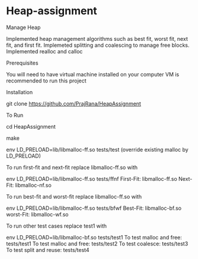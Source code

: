 # Heap-assignment

Manage Heap

Implemented heap management algorithms such as best fit, worst fit, next fit, and first fit.
Implemeted splitting and coalescing to manage free blocks.
Implemented realloc and calloc

Prerequisites

You will need to have virtual machine installed on your computer
VM is recommended to run this project

Installation

git clone https://github.com/PrajRana/HeapAssignment

To Run

cd HeapAssignment

make

env LD_PRELOAD=lib/libmalloc-ff.so tests/test (override existing malloc by LD_PRELOAD)

To run first-fit and next-fit replace libmalloc-ff.so with

env LD_PRELOAD=lib/libmalloc-ff.so tests/ffnf
First-Fit: libmalloc-ff.so
Next-Fit: libmalloc-nf.so

To run best-fit and worst-fit replace libmalloc-ff.so with

env LD_PRELOAD=lib/libmalloc-ff.so tests/bfwf
Best-Fit: libmalloc-bf.so
worst-Fit: libmalloc-wf.so

To run other test cases replace test1 with

env LD_PRELOAD=lib/libmalloc-bf.so tests/test1
To test malloc and free: tests/test1
To test malloc and free: tests/test2
To test coalesce: tests/test3
To test split and reuse: tests/test4
